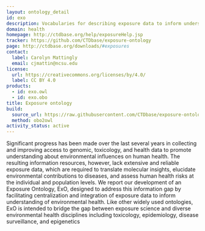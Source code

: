 ```yaml
---
layout: ontology_detail
id: exo
description: Vocabularies for describing exposure data to inform understanding of environmental health.
domain: health
homepage: http://ctdbase.org/help/exposureHelp.jsp
tracker: https://github.com/CTDbase/exposure-ontology
page: http://ctdbase.org/downloads/#exposures
contact:
  label: Carolyn Mattingly
  email: cjmattin@ncsu.edu
license:
  url: https://creativecommons.org/licenses/by/4.0/
  label: CC BY 4.0
products:
  - id: exo.owl
  - id: exo.obo
title: Exposure ontology
build:
  source_url: https://raw.githubusercontent.com/CTDbase/exposure-ontology/master/src/ontology/exo.obo
  method: obo2owl
activity_status: active
---
```


Significant progress has been made over the last several years in collecting and improving access to genomic, toxicology, and health data to promote understanding about environmental influences on human health.  The resulting information resources, however, lack extensive and reliable exposure data, which are required to translate molecular insights, elucidate environmental contributions to diseases, and assess human health risks at the individual and population levels.  We report our development of an Exposure Ontology, ExO, designed to address this information gap by facilitating centralization and integration of exposure data to inform understanding of environmental health. Like other widely used ontologies, ExO is intended to bridge the gap between exposure science and diverse environmental health disciplines including toxicology, epidemiology, disease surveillance, and epigenetics
